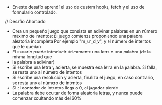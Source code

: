 - En este desafío aprendí el uso de custom hooks, fetch y el uso de formulario controlado.


// Desafío Ahorcado

- Crea un pequeño juego que consista en adivinar palabras en un número máximo de intentos:
El juego comienza proponiendo una palabra aleatoria incompleta
Por ejemplo "m_ur_d_v", y el número de intentos que le quedan
- El usuario puede introducir únicamente una letra o una palabra (de la misma longitud que
- la palabra a adivinar)
- Si escribe una letra y acierta, se muestra esa letra en la palabra. Si falla, se resta uno al número de intentos
- Si escribe una resolución y acierta, finaliza el juego, en caso contrario, se resta uno al número de intentos
- Si el contador de intentos llega a 0, el jugador pierde
- La palabra debe ocultar de forma aleatoria letras, y nunca puede comenzar ocultando más del 60%
